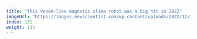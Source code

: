 ```yaml
---
title: "This Venom-like magnetic slime robot was a big hit in 2022"
imageUrl: "https://images.newscientist.com/wp-content/uploads/2022/12/15143115/SEI_137666094.jpg?width=600"
index: 132
weight: 132
---
```

